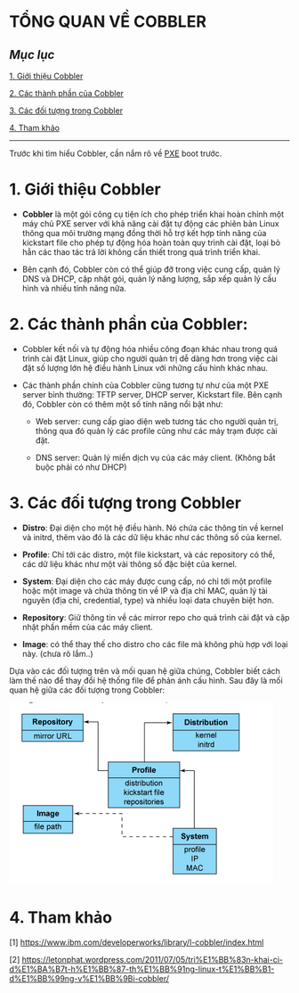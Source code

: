 # TỔNG QUAN VỀ COBBLER

## ***Mục lục***

[1.	Giới thiệu Cobbler](#1)

[2.	Các thành phần của Cobbler](#2)

[3.	Các đối tượng trong Cobbler](#3)

[4. Tham khảo](#4)

---

<a name = '1'></a>

Trước khi tìm hiểu Cobbler, cần nắm rõ về [PXE](https://github.com/ThanhTamPotter/thuctap012017/tree/master/TamNT/PXE-Kickstart-Cobbler) boot trước. 

# 1.	Giới thiệu Cobbler

- **Cobbler** là một gói công cụ tiện ích cho phép triển khai hoàn chỉnh một máy chủ PXE server với khả năng cài đặt tự động các phiên bản Linux thông qua môi trường mạng đồng thời hỗ trợ kết hợp tính năng của kickstart file cho phép tự động hóa hoàn toàn quy trình cài đặt, loại bỏ hẳn các thao tác trả lời không cần thiết trong quá trình triển khai.

- Bên cạnh đó, Cobbler còn có thể giúp đỡ trong việc cung cấp, quản lý DNS và DHCP, cập nhật gói, quản lý năng lượng, sắp xếp quản lý cấu hình và nhiều tính năng nữa. 

<a name = '2'></a>
# 2.	Các thành phần của Cobbler:

- Cobbler kết nối và tự động hóa nhiều công đoạn khác nhau trong quá trình cài đặt Linux, giúp cho người quản trị dễ dàng hơn trong việc cài đặt số lượng lớn hệ điều hành Linux với những cấu hình khác nhau. 

- Các thành phần chính của Cobbler cũng tương tự như của một PXE server bình thường: TFTP server, DHCP server, Kickstart file. Bên cạnh đó, Cobbler còn có thêm một số tính năng nổi bật như: 

	-	Web server: cung cấp giao diện web tương tác cho người quản trị, thông qua đó quản lý các profile cũng như các máy trạm được cài đặt. 

	-	DNS server: Quản lý miền dịch vụ của các máy client. (Không bắt buộc phải có như DHCP)
<a name = '3'></a>
# 3.	Các đối tượng trong Cobbler

-	**Distro**: Đại diện cho một hệ điều hành. Nó chứa các thông tin về kernel và initrd, thêm vào đó là các dữ liệu khác như các thông số của kernel.

-	**Profile**: Chỉ tới các distro, một file kickstart, và các repository có thể, các dữ liệu khác như một vài thông số đặc biệt của kernel.

-	**System**: Đại diện cho các máy được cung cấp, nó chỉ tới một profile hoặc một image và chứa thông tin về IP và địa chỉ MAC, quản lý tài nguyên (địa chỉ, credential, type) và nhiều loại data chuyên biệt hơn.

-	**Repository**: Giữ thông tin về các mirror repo cho quá trình cài đặt và cập nhật phần mềm của các máy client.

-	**Image**: có thể thay thế cho distro cho các file mà không phù hợp với loại này. (chưa rõ lắm..)

Dựa vào các đối tượng trên và mối quan hệ giữa chúng, Cobbler biết cách làm thế nào để thay đổi hệ thống file để phản ánh cấu hình. Sau đây là mối quan hệ giữa các đối tượng trong Cobbler:

![img](../images/4.1.png)

<a name = '4'></a>
# 4. Tham khảo

[1] https://www.ibm.com/developerworks/library/l-cobbler/index.html

[2] https://letonphat.wordpress.com/2011/07/05/tri%E1%BB%83n-khai-ci-d%E1%BA%B7t-h%E1%BB%87-th%E1%BB%91ng-linux-t%E1%BB%B1-d%E1%BB%99ng-v%E1%BB%9Bi-cobbler/
